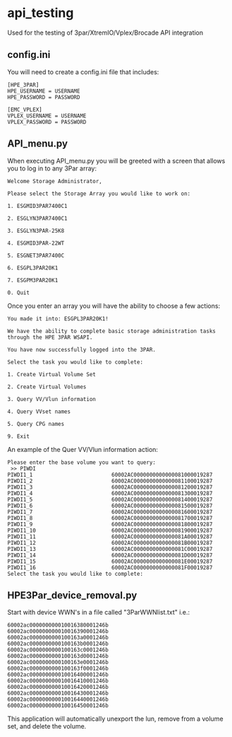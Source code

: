 # api_testing
Used for the testing of 3par/XtremIO/Vplex/Brocade API integration


## config.ini
You will need to create a config.ini file that includes:
```
[HPE_3PAR]
HPE_USERNAME = USERNAME
HPE_PASSWORD = PASSWORD

[EMC_VPLEX]
VPLEX_USERNAME = USERNAME
VPLEX_PASSWORD = PASSWORD
```

## API_menu.py
When executing API_menu.py you will be greeted with a screen that allows you to log in to any 3Par array:
```
Welcome Storage Administrator, 

Please select the Storage Array you would like to work on: 

1. ESGMID3PAR7400C1

2. ESGLYN3PAR7400C1

3. ESGLYN3PAR-25K8

4. ESGMID3PAR-22WT

5. ESGNET3PAR7400C

6. ESGPL3PAR20K1

7. ESGPM3PAR20K1

0. Quit
```

Once you enter an array you will have the ability to choose a few actions:
```
You made it into: ESGPL3PAR20K1!

We have the ability to complete basic storage administration tasks through the HPE 3PAR WSAPI.

You have now successfully logged into the 3PAR.

Select the task you would like to complete:

1. Create Virtual Volume Set

2. Create Virtual Volumes

3. Query VV/Vlun information

4. Query VVset names

5. Query CPG names

9. Exit
```

An example of the Quer VV/Vlun information action:
```
Please enter the base volume you want to query:
 >> PIWDI
PIWDI1_1                         60002AC0000000000000081000019287
PIWDI1_2                         60002AC0000000000000081100019287
PIWDI1_3                         60002AC0000000000000081200019287
PIWDI1_4                         60002AC0000000000000081300019287
PIWDI1_5                         60002AC0000000000000081400019287
PIWDI1_6                         60002AC0000000000000081500019287
PIWDI1_7                         60002AC0000000000000081600019287
PIWDI1_8                         60002AC0000000000000081700019287
PIWDI1_9                         60002AC0000000000000081800019287
PIWDI1_10                        60002AC0000000000000081900019287
PIWDI1_11                        60002AC0000000000000081A00019287
PIWDI1_12                        60002AC0000000000000081B00019287
PIWDI1_13                        60002AC0000000000000081C00019287
PIWDI1_14                        60002AC0000000000000081D00019287
PIWDI1_15                        60002AC0000000000000081E00019287
PIWDI1_16                        60002AC0000000000000081F00019287
Select the task you would like to complete:
```


## HPE3Par_device_removal.py
Start with device WWN's in a file called "3ParWWNlist.txt" i.e.:
```
60002ac000000000010016380001246b
60002ac000000000010016390001246b
60002ac0000000000100163a0001246b
60002ac0000000000100163b0001246b
60002ac0000000000100163c0001246b
60002ac0000000000100163d0001246b
60002ac0000000000100163e0001246b
60002ac0000000000100163f0001246b
60002ac000000000010016400001246b
60002ac000000000010016410001246b
60002ac000000000010016420001246b
60002ac000000000010016430001246b
60002ac000000000010016440001246b
60002ac000000000010016450001246b
```
This application will automatically unexport the lun, remove from a volume set, and delete the volume.

